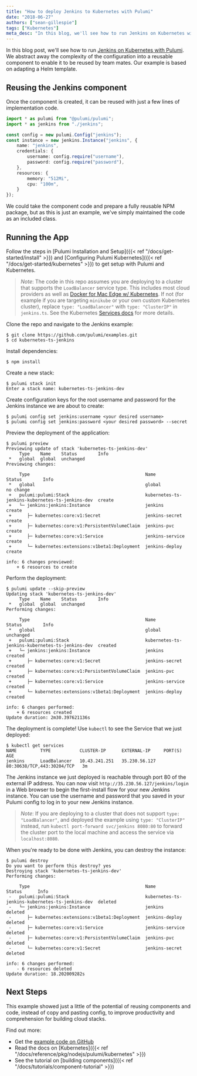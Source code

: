 ```yaml
---
title: "How to deploy Jenkins to Kubernetes with Pulumi"
date: "2018-06-27"
authors: ["sean-gillespie"]
tags: ["Kubernetes"]
meta_desc: "In this blog, we'll see how to run Jenkins on Kubernetes with Pulumi, based on adapting a Helm template."
---
```


In this blog post, we'll see how to run
[Jenkins on Kubernetes with Pulumi](https://github.com/pulumi/examples/tree/master/kubernetes-ts-jenkins).
We abstract away the complexity of the configuration into a reusable
component to enable it to be reused by team mates. Our example is based
on adapting a Helm template.
<!--more-->

## Reusing the Jenkins component

Once the component is created, it can be reused with just a few lines of
implementation code.

```typescript
import * as pulumi from "@pulumi/pulumi";
import * as jenkins from "./jenkins";

const config = new pulumi.Config("jenkins");
const instance = new jenkins.Instance("jenkins", {
    name: "jenkins",
    credentials: {
        username: config.require("username"),
        password: config.require("password"),
    },
    resources: {
        memory: "512Mi",
        cpu: "100m",
    }
});
```

We could take the component code and prepare a fully reusable NPM
package, but as this is just an example, we've simply maintained the
code as an included class. 

## Running the App

Follow the steps in
[Pulumi Installation and Setup]({{< ref "/docs/get-started/install" >}}) and
[Configuring Pulumi Kubernetes]({{< ref "/docs/get-started/kubernetes" >}})
to get setup with Pulumi and Kubernetes.

> *Note*: The code in this repo assumes you are deploying to a cluster
> that supports the `LoadBalancer` service type. This includes most
> cloud providers as well as [Docker for Mac Edge w/ Kubernetes](https://docs.docker.com/docker-for-mac/kubernetes/). If
> not (for example if you are targeting `minikube` or your own custom
> Kubernetes cluster), replace `type: "LoadBalancer"` with
> `type: "ClusterIP"` in `jenkins.ts`. See the Kubernetes [Services docs](https://kubernetes.io/docs/concepts/services-networking/service/#publishing-services---service-types)
> for more details.

Clone the repo and navigate to the Jenkins example:

    $ git clone https://github.com/pulumi/examples.git
    $ cd kubernetes-ts-jenkins

Install dependencies:

    $ npm install

Create a new stack:

    $ pulumi stack init
    Enter a stack name: kubernetes-ts-jenkins-dev

Create configuration keys for the root username and password for the
Jenkins instance we are about to create:

    $ pulumi config set jenkins:username <your desired username>
    $ pulumi config set jenkins:password <your desired password> --secret

Preview the deployment of the application:

    $ pulumi preview
    Previewing update of stack 'kubernetes-ts-jenkins-dev'
         Type    Name    Status        Info
     *   global  global  unchanged
    Previewing changes:

         Type                                            Name                                             Status        Info
     *   global                                          global                                           no change
     +   pulumi:pulumi:Stack                             kubernetes-ts-jenkins-kubernetes-ts-jenkins-dev  create
     +   └─ jenkins:jenkins:Instance                     jenkins                                          create
     +      ├─ kubernetes:core:v1:Secret                 jenkins-secret                                   create
     +      ├─ kubernetes:core:v1:PersistentVolumeClaim  jenkins-pvc                                      create
     +      ├─ kubernetes:core:v1:Service                jenkins-service                                  create
     +      └─ kubernetes:extensions:v1beta1:Deployment  jenkins-deploy                                   create

    info: 6 changes previewed:
        + 6 resources to create

Perform the deployment:

    $ pulumi update --skip-preview
    Updating stack 'kubernetes-ts-jenkins-dev'
         Type    Name    Status        Info
     *   global  global  unchanged
    Performing changes:

         Type                                            Name                                             Status        Info
     *   global                                          global                                           unchanged
     +   pulumi:pulumi:Stack                             kubernetes-ts-jenkins-kubernetes-ts-jenkins-dev  created
     +   └─ jenkins:jenkins:Instance                     jenkins                                          created
     +      ├─ kubernetes:core:v1:Secret                 jenkins-secret                                   created
     +      ├─ kubernetes:core:v1:PersistentVolumeClaim  jenkins-pvc                                      created
     +      ├─ kubernetes:core:v1:Service                jenkins-service                                  created
     +      └─ kubernetes:extensions:v1beta1:Deployment  jenkins-deploy                                   created

    info: 6 changes performed:
        + 6 resources created
    Update duration: 2m30.397621136s

The deployment is complete! Use `kubectl` to see the Service that we
just deployed:

    $ kubectl get services
    NAME         TYPE           CLUSTER-IP      EXTERNAL-IP     PORT(S)                      AGE
    jenkins      LoadBalancer   10.43.241.251   35.230.56.127   80:30638/TCP,443:30204/TCP   3m

The Jenkins instance we just deployed is reachable through port 80 of
the external IP address. You can now visit
`http://35.230.56.127/jenkins/login` in a Web browser to begin the
first-install flow for your new Jenkins instance. You can use the
username and password that you saved in your Pulumi config to log in to
your new Jenkins instance.

> *Note*: If you are deploying to a cluster that does not support
> `type: "LoadBalancer"`, and deployed the example using
> `type: "ClusterIP"` instead, run
> `kubectl port-forward svc/jenkins 8080:80` to forward the cluster port
> to the local machine and access the service via `localhost:8080`.

When you're ready to be done with Jenkins, you can destroy the
instance:

    $ pulumi destroy
    Do you want to perform this destroy? yes
    Destroying stack 'kubernetes-ts-jenkins-dev'
    Performing changes:

         Type                                            Name                                             Status      Info
     -   pulumi:pulumi:Stack                             kubernetes-ts-jenkins-kubernetes-ts-jenkins-dev  deleted
     -   └─ jenkins:jenkins:Instance                     jenkins                                          deleted
     -      ├─ kubernetes:extensions:v1beta1:Deployment  jenkins-deploy                                   deleted
     -      ├─ kubernetes:core:v1:Service                jenkins-service                                  deleted
     -      ├─ kubernetes:core:v1:PersistentVolumeClaim  jenkins-pvc                                      deleted
     -      └─ kubernetes:core:v1:Secret                 jenkins-secret                                   deleted

    info: 6 changes performed:
        - 6 resources deleted
    Update duration: 18.202009282s

## Next Steps

This example showed just a little of the potential of reusing components
and code, instead of copy and pasting config, to improve productivity
and comprehension for building cloud stacks. 

Find out more:

-   Get the [example code on GitHub](https://github.com/pulumi/examples/tree/master/kubernetes-ts-jenkins)
-   Read the docs on [Kubernetes]({{< ref "/docs/reference/pkg/nodejs/pulumi/kubernetes" >}})
-   See the tutorial on [building components]({{< ref "/docs/tutorials/component-tutorial" >}})
